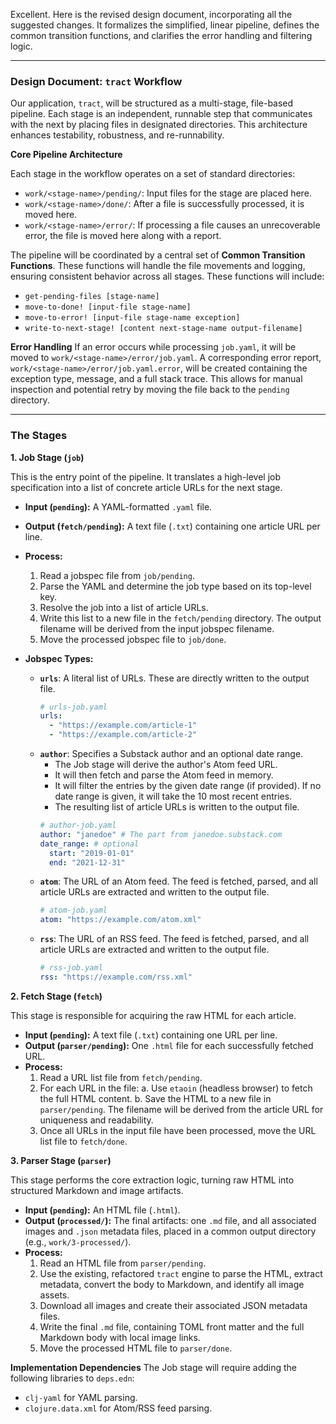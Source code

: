 Excellent. Here is the revised design document, incorporating all the suggested changes. It formalizes the simplified, linear pipeline, defines the common transition functions, and clarifies the error handling and filtering logic.

---

### Design Document: `tract` Workflow

Our application, `tract`, will be structured as a multi-stage, file-based pipeline. Each stage is an independent, runnable step that communicates with the next by placing files in designated directories. This architecture enhances testability, robustness, and re-runnability.

**Core Pipeline Architecture**

Each stage in the workflow operates on a set of standard directories:
*   `work/<stage-name>/pending/`: Input files for the stage are placed here.
*   `work/<stage-name>/done/`: After a file is successfully processed, it is moved here.
*   `work/<stage-name>/error/`: If processing a file causes an unrecoverable error, the file is moved here along with a report.

The pipeline will be coordinated by a central set of **Common Transition Functions**. These functions will handle the file movements and logging, ensuring consistent behavior across all stages. These functions will include:
*   `get-pending-files [stage-name]`
*   `move-to-done! [input-file stage-name]`
*   `move-to-error! [input-file stage-name exception]`
*   `write-to-next-stage! [content next-stage-name output-filename]`

**Error Handling**
If an error occurs while processing `job.yaml`, it will be moved to `work/<stage-name>/error/job.yaml`. A corresponding error report, `work/<stage-name>/error/job.yaml.error`, will be created containing the exception type, message, and a full stack trace. This allows for manual inspection and potential retry by moving the file back to the `pending` directory.

---
### The Stages

**1. Job Stage (`job`)**

This is the entry point of the pipeline. It translates a high-level job specification into a list of concrete article URLs for the next stage.

*   **Input (`pending`):** A YAML-formatted `.yaml` file.
*   **Output (`fetch/pending`):** A text file (`.txt`) containing one article URL per line.
*   **Process:**
    1.  Read a jobspec file from `job/pending`.
    2.  Parse the YAML and determine the job type based on its top-level key.
    3.  Resolve the job into a list of article URLs.
    4.  Write this list to a new file in the `fetch/pending` directory. The output filename will be derived from the input jobspec filename.
    5.  Move the processed jobspec file to `job/done`.

*   **Jobspec Types:**
    *   **`urls`**: A literal list of URLs. These are directly written to the output file.
        ```yaml
        # urls-job.yaml
        urls:
          - "https://example.com/article-1"
          - "https://example.com/article-2"
        ```
    *   **`author`**: Specifies a Substack author and an optional date range.
        *   The Job stage will derive the author's Atom feed URL.
        *   It will then fetch and parse the Atom feed in memory.
        *   It will filter the entries by the given date range (if provided). If no date range is given, it will take the 10 most recent entries.
        *   The resulting list of article URLs is written to the output file.
        ```yaml
        # author-job.yaml
        author: "janedoe" # The part from janedoe.substack.com
        date_range: # optional
          start: "2019-01-01"
          end: "2021-12-31"
        ```
    *   **`atom`**: The URL of an Atom feed. The feed is fetched, parsed, and all article URLs are extracted and written to the output file.
        ```yaml
        # atom-job.yaml
        atom: "https://example.com/atom.xml"
        ```
    *   **`rss`**: The URL of an RSS feed. The feed is fetched, parsed, and all article URLs are extracted and written to the output file.
        ```yaml
        # rss-job.yaml
        rss: "https://example.com/rss.xml"
        ```

**2. Fetch Stage (`fetch`)**

This stage is responsible for acquiring the raw HTML for each article.

*   **Input (`pending`):** A text file (`.txt`) containing one URL per line.
*   **Output (`parser/pending`):** One `.html` file for each successfully fetched URL.
*   **Process:**
    1.  Read a URL list file from `fetch/pending`.
    2.  For each URL in the file:
        a. Use `etaoin` (headless browser) to fetch the full HTML content.
        b. Save the HTML to a new file in `parser/pending`. The filename will be derived from the article URL for uniqueness and readability.
    3.  Once all URLs in the input file have been processed, move the URL list file to `fetch/done`.

**3. Parser Stage (`parser`)**

This stage performs the core extraction logic, turning raw HTML into structured Markdown and image artifacts.

*   **Input (`pending`):** An HTML file (`.html`).
*   **Output (`processed/`):** The final artifacts: one `.md` file, and all associated images and `.json` metadata files, placed in a common output directory (e.g., `work/3-processed/`).
*   **Process:**
    1.  Read an HTML file from `parser/pending`.
    2.  Use the existing, refactored `tract` engine to parse the HTML, extract metadata, convert the body to Markdown, and identify all image assets.
    3.  Download all images and create their associated JSON metadata files.
    4.  Write the final `.md` file, containing TOML front matter and the full Markdown body with local image links.
    5.  Move the processed HTML file to `parser/done`.

**Implementation Dependencies**
The Job stage will require adding the following libraries to `deps.edn`:
*   `clj-yaml` for YAML parsing.
*   `clojure.data.xml` for Atom/RSS feed parsing.
